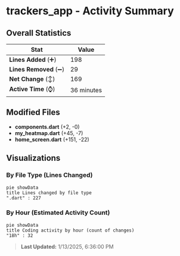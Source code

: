 # trackers_app - Activity Summary 

## Overall Statistics

| Stat                   | Value                                                             |
| ---------------------- | ----------------------------------------------------------------- |
| **Lines Added** (➕)   | 198                                          |
| **Lines Removed** (➖) | 29                                        |
| **Net Change** (↕)    | 169                |
| **Active Time** (⌚)   | 36 minutes |


## Modified Files
- **components.dart** (+2, -0)
- **my_heatmap.dart** (+45, -7)
- **home_screen.dart** (+151, -22)

## Visualizations

### By File Type (Lines Changed)

```mermaid
pie showData
title Lines changed by file type
".dart" : 227
```

### By Hour (Estimated Activity Count)

```mermaid
pie showData
title Coding activity by hour (count of changes)
"18h" : 32
```


> **Last Updated:** 1/13/2025, 6:36:00 PM